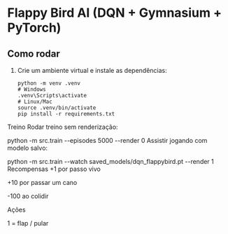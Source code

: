 # Flappy Bird AI (DQN + Gymnasium + PyTorch)

## Como rodar

1. Crie um ambiente virtual e instale as dependências:
   ```
   python -m venv .venv
   # Windows
   .venv\Scripts\activate
   # Linux/Mac
   source .venv/bin/activate
   pip install -r requirements.txt

Treino
Rodar treino sem renderização:

python -m src.train --episodes 5000 --render 0
Assistir jogando com modelo salvo:

python -m src.train --watch saved_models/dqn_flappybird.pt --render 1
Recompensas
+1 por passo vivo

+10 por passar um cano

-100 ao colidir

Ações

1 = flap / pular